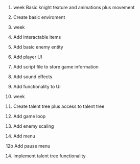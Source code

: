 1. week
   Basic knight texture and animations plus movement

2. Create basic enviroment


2. week
3. Add interactable items

4. Add basic enemy entity

5. Add player UI

6. Add script file to store game information

7. Add sound effects

8. Add functionality to UI


3. week
9. Create talent tree plus access to talent tree

10. Add game loop

11. Add enemy scaling

12. Add menu

12b Add pause menu

14. Implement talent tree functionality
